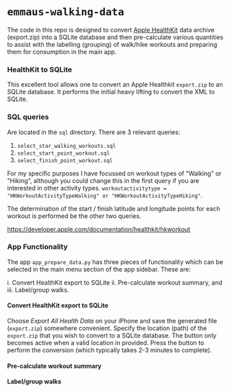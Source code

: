 # `emmaus-walking-data`

The code in this repo is designed to convert [Apple HealthKit](https://developer.apple.com/health-fitness/) data archive (export.zip) into 
a SQLite database and then pre-calculate various quantities to assist with the labelling
(grouping) of walk/hike workouts and preparing them for consumption in the main app.


### HealthKit to SQLite

This excellent tool allows one to convert an Apple Healthkit `export.zip` to an SQLite database. It performs the initial heavy lifting to convert the XML to SQLite.


### SQL queries

Are located in the `sql` directory. There are 3 relevant queries:
1. `select_star_walking_workouts.sql`
2. `select_start_point_workout.sql`
3. `select_finish_point_workout.sql`

For my specific purposes I have focussed on workout types of "Walking" or "Hiking", although you could change this in the first query if you are interested in other activity types.
`workoutactivitytype = "HKWorkoutActivityTypeWalking" or "HKWorkoutActivityTypeHiking"`.

The determination of the start / finish latitude and longitude points for each workout is performed be the other two queries.

https://developer.apple.com/documentation/healthkit/hkworkout
### App Functionality

The app `app_prepare_data.py` has three pieces of functionality which can be selected in
the main menu section of the app sidebar. These are:

i. Convert HealthKit export to SQLite
ii. Pre-calculate workout summary, and
iii. Label/group walks.

#### Convert HealthKit export to SQLite

Choose _Export All Health Data_ on your iPhone and save the generated file (`export.zip`) somewhere convenient.
Specify the location (path) of the `export.zip` that you wish to convert to a SQLite database.
The button only becomes active when a valid location in provided. Press the button to perform the conversion (which typically takes 2-3 minutes to complete).


#### Pre-calculate workout summary


#### Label/group walks